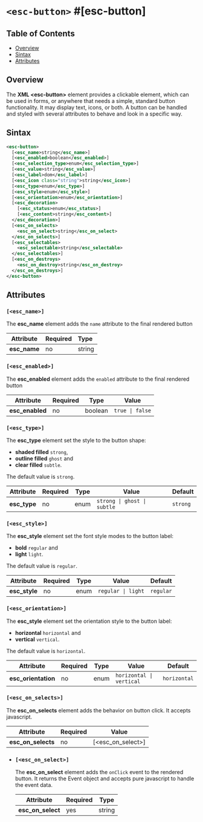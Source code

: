 `<esc-button>` #[esc-button]
================================================================================
## Table of Contents

- [Overview](#overview)
- [Sintax](#sintax)
- [Attributes](#attributes)

Overview
--------------------------------------------------------------------------------

The **XML \<esc-button\>** element provides a clickable element, which can be used in forms, or anywhere that needs a simple, standard button functionality. It may display text, icons, or both. A button can be handled and styled with several attributes to behave and look in a specific way.


Sintax
--------------------------------------------------------------------------------

```XML
<esc-button>
  [<esc_name>string</esc_name>]
  [<esc_enabled>boolean</esc_enabled>]
  [<esc_selection_type>enum</esc_selection_type>]
  [<esc_value>string</esc_value>]
  [<esc_label>dom</esc_label>]
  [<esc_icon class="string">string</esc_icon>]
  [<esc_type>enum</esc_type>]
  [<esc_style>enum</esc_style>]
  [<esc_orientation>enum</esc_orientation>]
  [<esc_decoration>
  	[<esc_status>enum</esc_status>]
  	[<esc_content>string</esc_content>]
  </esc_decoration>]
  [<esc_on_selects>
    <esc_on_select>string</esc_on_select>
  </esc_on_selects>]
  [<esc_selectables>
    <esc_selectable>string</esc_selectable>
  </esc_selectables>]
  [<esc_on_destroys>
    <esc_on_destroy>string</esc_on_destroy>
  </esc_on_destroys>]
</esc-button>
```

Attributes
--------------------------------------------------------------------------------

### `[<esc_name>]`

The **esc_name** element adds the `name` attribute to the final rendered button

| Attribute | Required | Type |
| --- | --- | --- |
| **esc_name** | no | string |


### `[<esc_enabled>]` 

The **esc_enabled** element adds the `enabled` attribute to the final rendered button

| Attribute | Required | Type | Value |
| --- | --- | --- | --- |
| **esc_enabled** | no | boolean | `true \| false` |


### `[<esc_type>]`

The **esc_type** element set the style to the button shape:
* **shaded filled** ``strong``,
* **outline filled** ``ghost`` and
* **clear filled** ``subtle``.

The default value is `strong`.

| Attribute | Required | Type | Value | Default |
| --- | --- | --- | --- | --- |
| **esc_type** | no | enum | `strong \| ghost \| subtle` | `strong` |



### `[<esc_style>]`

The **esc_style** element set the font style modes to the button label:
* **bold** ``regular`` and
* **light** ``light``.

The default value is `regular`.

| Attribute | Required | Type | Value | Default |
| --- | --- | --- | --- | --- |
| **esc_style** | no | enum | `regular \| light` | `regular` |  


### `[<esc_orientation>]`

The **esc_style** element set the orientation style to the button label:
* **horizontal** ``horizontal`` and
* **vertical** ``vertical``.

The default value is `horizontal`.

| Attribute | Required | Type | Value | Default |
| --- | --- | --- | --- | --- |
| **esc_orientation** | no | enum | `horizontal \| vertical` | `horizontal` |  


### `[<esc_on_selects>]`

The **esc_on_selects** element adds the behavior on button click. It accepts javascript.

| Attribute | Required | Value |
| --- | --- | --- | 
| **esc_on_selects** | no | [\<esc_on_select\>] | 
 
- ### `[<esc_on_select>]`

  The **esc_on_select** element adds the `onClick` event to the rendered button. It returns the Event object and accepts pure javascript to handle the event data.  
  
  | Attribute | Required | Type |
  | --- | --- | --- | 
  | **esc_on_select** | yes | string |
